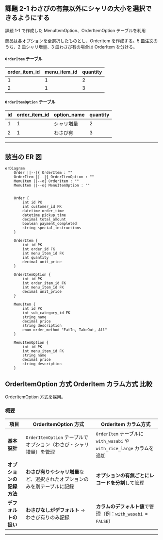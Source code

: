 ## 課題 2-1 わさびの有無以外にシャリの大小を選択できるようにする

課題 1-1 で作成した MenuItemOption、OrderItemOption テーブルを利用

商品は各オプションを全選択したものとし、OrderItem を作成する。5 皿注文のうち、2 皿シャリ増量、3 皿わさび有の場合は OrderItem を分ける。

#### **`OrderItem` テーブル**

| order_item_id | menu_item_id | quantity |
| ------------- | ------------ | -------- |
| 1             | 1            | 2        |
| 2             | 1            | 3        |

#### **`OrderItemOption` テーブル**

| id  | order_item_id | option_name | quantity |
| --- | ------------- | ----------- | -------- |
| 1   | 1             | シャリ増量  | 2        |
| 2   | 1             | わさび有    | 3        |

---

## 該当の ER 図

```mermaid
erDiagram
    Order ||--|{ OrderItem : ""
    OrderItem ||--|{ OrderItemOption : ""
    MenuItem ||--o{ OrderItem : ""
    MenuItem ||--o{ MenuItemOption : ""


    Order {
        int id PK
        int customer_id FK
        datetime order_time
        datetime pickup_time
        decimal total_amount
        boolean payment_completed
        string special_instructions
    }

    OrderItem {
        int id PK
        int order_id FK
        int menu_item_id FK
        int quantity
        decimal unit_price
    }

    OrderItemOption {
        int id PK
        int order_item_id FK
        int menu_item_id FK
        decimal unit_price
    }

    MenuItem {
        int id PK
        int sub_category_id FK
        string name
        decimal price
        string description
        enum order_method "EatIn, TakeOut, All"
    }

    MenuItemOption {
        int id PK
        int menu_item_id FK
        string name
        decimal price
        string description
    }
```

## OrderItemOption 方式 OrderItem カラム方式 比較

OrderItemOption 方式を採用。

### **概要**

| **項目**                 | **OrderItemOption 方式**                                                       | **OrderItem カラム方式**                                               |
| ------------------------ | ------------------------------------------------------------------------------ | ---------------------------------------------------------------------- |
| **基本設計**             | `OrderItemOption` テーブルでオプション（わさび・シャリ増量）を管理             | `OrderItem` テーブルに `with_wasabi` や `with_rice_large` カラムを追加 |
| **オプションの記録方法** | **わさび有り**や**シャリ増量**など、選択されたオプションのみを別テーブルに記録 | **オプションの有無ごとにレコードを分割**して管理                       |
| **デフォルトの扱い**     | **わさびなしがデフォルト** → わさび有りのみ記録                                | **カラムのデフォルト値**で管理（例：`with_wasabi = FALSE`）            |

---
